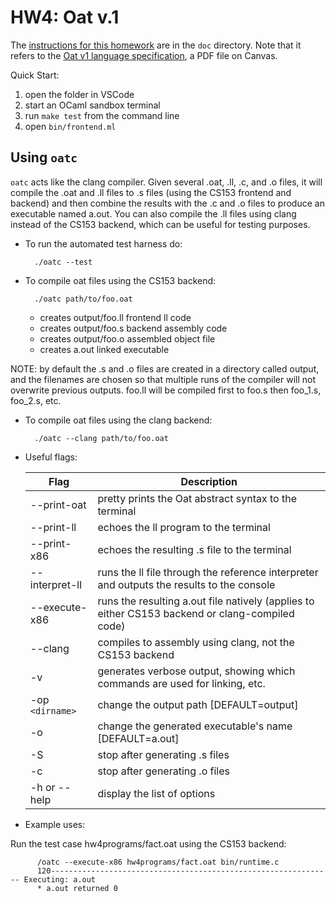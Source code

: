 # HW4: Oat v.1

The [instructions for this homework](doc/hw4-oatv1.html) are in the `doc` directory. 
Note that it refers to the [Oat v1 language specification](https://canvas.harvard.edu/files/18425859/download?download_frd=1),
a PDF file on Canvas.

Quick Start:

1. open the folder in VSCode
2. start an OCaml sandbox terminal
3. run `make test` from the command line
4. open `bin/frontend.ml`


Using ``oatc``
--------------

``oatc`` acts like the clang compiler.  Given several .oat, .ll, .c, and .o
files, it will compile the .oat and .ll files to .s files (using the CS153
frontend and backend) and then combine the results with the .c and .o files to
produce an executable named a.out.  You can also compile the .ll files using
clang instead of the CS153 backend, which can be useful for testing
purposes.


* To run the automated test harness do:

        ./oatc --test

* To compile oat files using the CS153 backend:

        ./oatc path/to/foo.oat

  - creates output/foo.ll  frontend ll code
  - creates output/foo.s   backend assembly code
  - creates output/foo.o   assembled object file
  - creates a.out          linked executable

 NOTE: by default the .s and .o files are created in 
 a directory called output, and the filenames are 
 chosen so that multiple runs of the compiler will
 not overwrite previous outputs.  foo.ll will be 
 compiled first to foo.s then foo_1.s, foo_2.s, etc.


* To compile oat files using the clang backend:

        ./oatc --clang path/to/foo.oat

* Useful flags:

  | Flag              | Description                                                                                       |
  |-------------------|---------------------------------------------------------------------------------------------------|
  | --print-oat       | pretty prints the Oat abstract syntax to the terminal                                             |
  | --print-ll        | echoes the ll program to the terminal                                                             |
  | --print-x86       | echoes the resulting .s file to the terminal                                                      |
  | --interpret-ll    | runs the ll file through the reference interpreter and outputs the results to the console         |
  | --execute-x86     | runs the resulting a.out file natively (applies to either CS153 backend or clang-compiled code)   |
  | --clang           | compiles to assembly using clang, not the CS153 backend                                           |
  | -v                | generates verbose output, showing which commands are used for linking, etc.                       |
  | -op ``<dirname>`` | change the output path [DEFAULT=output]                                                           |
  | -o                | change the generated executable's name [DEFAULT=a.out]                                            |
  | -S                | stop after generating .s files                                                                    |
  | -c                | stop after generating .o files                                                                    |
  | -h or --help      | display the list of options                                                                       |


* Example uses:

Run the test case hw4programs/fact.oat using the CS153 backend:

          /oatc --execute-x86 hw4programs/fact.oat bin/runtime.c 
          120--------------------------------------------------------------- Executing: a.out
          * a.out returned 0
